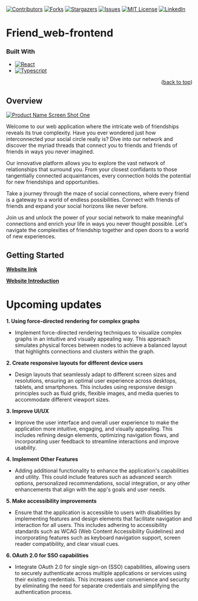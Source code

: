 [![Contributors][contributors-shield]][contributors-url]
[![Forks][forks-shield]][forks-url]
[![Stargazers][stars-shield]][stars-url]
[![Issues][issues-shield]][issues-url]
[![MIT License][license-shield]][license-url]
[![LinkedIn][linkedin-shield]][linkedin-url]


# Friend_web-frontend
### Built With

* [![React][React.js]][React-url]
* [![Typescript][Typescript.ts]][Typescript-url]


<p align="right">(<a href="#readme-top">back to top</a>)</p>


## Overview

[![Product Name Screen Shot One][Index.gif]](https://github.com/Li-HsuanChien/Car_dealership_app)

Welcome to our web application where the intricate web of friendships reveals its true complexity. Have you ever wondered just how interconnected your social circle really is? Dive into our network and discover the myriad threads that connect you to friends and friends of friends in ways you never imagined.

Our innovative platform allows you to explore the vast network of relationships that surround you. From your closest confidants to those tangentially connected acquaintances, every connection holds the potential for new friendships and opportunities.

Take a journey through the maze of social connections, where every friend is a gateway to a world of endless possibilities. Connect with friends of friends and expand your social horizons like never before.

Join us and unlock the power of your social network to make meaningful connections and enrich your life in ways you never thought possible. Let's navigate the complexities of friendship together and open doors to a world of new experiences.

## Getting Started

**[Website link](https://li-hsuanchien.github.io/Friend_web-frontend/)**


**[Website Introduction](https://li-hsuanchien.github.io/Friend_web-frontend/)**


# Upcoming updates

**1. Using force-directed rendering for complex graphs**
  - Implement force-directed rendering techniques to visualize complex graphs in an intuitive and visually appealing way. This approach simulates physical forces between nodes to achieve a balanced layout that highlights connections and clusters within the graph.

**2. Create responsive layouts for different device users**
  - Design layouts that seamlessly adapt to different screen sizes and resolutions, ensuring an optimal user experience across desktops, tablets, and smartphones. This includes using responsive design principles such as fluid grids, flexible images, and media queries to accommodate different viewport sizes.

**3. Improve UI/UX**
  - Improve the user interface and overall user experience to make the application more intuitive, engaging, and visually appealing. This includes refining design elements, optimizing navigation flows, and incorporating user feedback to streamline interactions and improve usability.

**4. Implement Other Features**
  - Adding additional functionality to enhance the application's capabilities and utility. This could include features such as advanced search options, personalized recommendations, social integration, or any other enhancements that align with the app's goals and user needs.

**5. Make accessibility improvements**
  - Ensure that the application is accessible to users with disabilities by implementing features and design elements that facilitate navigation and interaction for all users. This includes adhering to accessibility standards such as WCAG (Web Content Accessibility Guidelines) and incorporating features such as keyboard navigation support, screen reader compatibility, and clear visual cues.

**6. OAuth 2.0 for SSO capabilities**
  - Integrate OAuth 2.0 for single sign-on (SSO) capabilities, allowing users to securely authenticate across multiple applications or services using their existing credentials. This increases user convenience and security by eliminating the need for separate credentials and simplifying the authentication process.



<!-- MARKDOWN LINKS & IMAGES -->
<!-- https://www.markdownguide.org/basic-syntax/#reference-style-links -->

[Typescript.ts]: https://img.shields.io/badge/TypeScript-007ACC?style=for-the-badge&logo=typescript&logoColor=white
[Typescript-url]: [https://reactjs.org/](https://www.typescriptlang.org/)
[React.js]: https://img.shields.io/badge/React-20232A?style=for-the-badge&logo=react&logoColor=61DAFB
[React-url]: https://reactjs.org/
[Bootstrap.com]: https://img.shields.io/badge/Bootstrap-563D7C?style=for-the-badge&logo=bootstrap&logoColor=white
[Bootstrap-url]: https://getbootstrap.com
[Index.gif]: public/friend-web-showcase/indexshowcase.gif
[contributors-shield]: https://img.shields.io/github/contributors/Li-HsuanChien/budget_manage_system.svg?style=for-the-badge
[contributors-url]: https://github.com/Li-HsuanChien/budget_manage_system/graphs/contributors
[forks-shield]: https://img.shields.io/github/forks/Li-HsuanChien/budget_manage_system.svg?style=for-the-badge
[forks-url]: https://github.com/Li-HsuanChien/budget_manage_system/network/members
[stars-shield]: https://img.shields.io/github/stars/Li-HsuanChien/budget_manage_system.svg?style=for-the-badge
[stars-url]: https://github.com/Li-HsuanChien/budget_manage_system/stargazers
[issues-shield]: https://img.shields.io/github/issues/Li-HsuanChien/budget_manage_system.svg?style=for-the-badge
[issues-url]: https://github.com/Li-HsuanChien/budget_manage_system/issues
[license-shield]: https://img.shields.io/github/license/Li-HsuanChien/budget_manage_system.svg?style=for-the-badge
[license-url]: https://github.com/Li-HsuanChien/budget_manage_system/blob/master/LICENSE.txt
[linkedin-shield]: https://img.shields.io/badge/-LinkedIn-black.svg?style=for-the-badge&logo=linkedin&colorB=555
[linkedin-url]: https://www.linkedin.com/in/lihsuan-chien/
